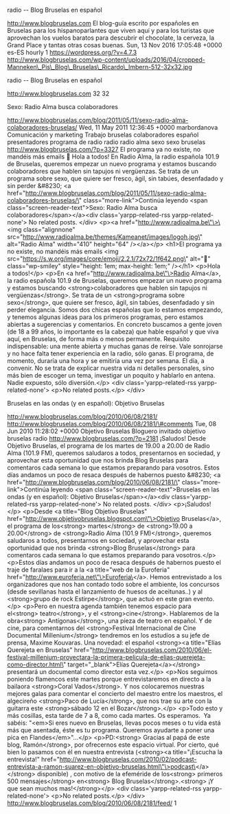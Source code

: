 radio -- Blog Bruselas en español

http://www.blogbruselas.com El blog-guía escrito por españoles en
Bruselas para los hispanoparlantes que viven aquí y para los turistas
que aprovechan los vuelos baratos para descubrir el chocolate, la
cerveza, la Grand Place y tantas otras cosas buenas. Sun, 13 Nov 2016
17:05:48 +0000 es-ES hourly 1 https://wordpress.org/?v=4.7.3
http://www.blogbruselas.com/wp-content/uploads/2016/04/cropped-Manneken\_Pis\_Blog\_Bruselas\_Ricardo\_Imbern-512-32x32.jpg

radio -- Blog Bruselas en español

http://www.blogbruselas.com 32 32

Sexo: Radio Alma busca colaboradores

http://www.blogbruselas.com/blog/2011/05/11/sexo-radio-alma-colaboradores-bruselas/
Wed, 11 May 2011 12:36:45 +0000 marbordanova Comunicación y marketing
Trabajo bruselas colaboradores español presentadores programa de radio
radio radio alma sexo sexo bruselas http://www.blogbruselas.com/?p=3327
El programa ya no existe, no mandéis más emails 🙂 Hola a todos! En Radio
Alma, la radio española 101.9 de Bruselas, queremos empezar un nuevo
programa y estamos buscando colaboradores que hablen sin tapujos ni
vergüenzas. Se trata de un programa sobre sexo, que quiere ser fresco,
ágil, sin tabúes, desenfadado y sin perder &\#8230; \<a
href=\"http://www.blogbruselas.com/blog/2011/05/11/sexo-radio-alma-colaboradores-bruselas/\"
class=\"more-link\"\>Continúa leyendo \<span
class=\"screen-reader-text\"\>Sexo: Radio Alma busca
colaboradores\</span\>\</a\>\<div class=\'yarpp-related-rss
yarpp-related-none\'\> No related posts. \</div\> \<p\>\<a
href=\"http://www.radioalma.be\"\>\<img class=\"alignnone\"
src=\"http://www.radioalma.be/themes/Kameanet/images/logoh.jpg\"
alt=\"Radio Alma\" width=\"410\" height=\"64\" /\>\</a\>\</p\> \<h1\>El
programa ya no existe, no mandéis más emails \<img
src=\"https://s.w.org/images/core/emoji/2.2.1/72x72/1f642.png\"
alt=\"🙂\" class=\"wp-smiley\" style=\"height: 1em; max-height: 1em;\"
/\>\</h1\> \<p\>Hola a todos!\</p\> \<p\>En \<a
href=\"http://www.radioalma.be\"\>Radio Alma\</a\>, la radio española
101.9 de Bruselas, queremos empezar un nuevo programa y estamos buscando
\<strong\>colaboradores que hablen sin tapujos ni vergüenzas\</strong\>.
Se trata de un \<strong\>programa sobre sexo\</strong\>, que quiere ser
fresco, ágil, sin tabúes, desenfadado y sin perder elegancia. Somos dos
chicas españolas que lo estamos empezando, y tenemos algunas ideas para
los primeros programas, pero estamos abiertas a sugerencias y
comentarios. En concreto buscamos a gente joven (de 18 a 99 años, lo
importante es la cabeza) que hable español y que viva aquí, en Bruselas,
de forma más o menos permanente. Requisito indispensable: una mente
abierta y muchas ganas de reírse. Vale sonrojarse y no hace falta tener
experiencia en la radio, sólo ganas. El programa, de momento, duraría
una hora y se emitiría una vez por semana. El día, a convenir. No se
trata de explicar nuestra vida ni detalles personales, sino más bien de
escoger un tema, investigar un poquito y hablarlo en antena. Nadie
expuesto, sólo diversión.\</p\> \<div class=\'yarpp-related-rss
yarpp-related-none\'\> \<p\>No related posts.\</p\> \</div\>

Bruselas en las ondas (y en español): Objetivo Bruselas

http://www.blogbruselas.com/blog/2010/06/08/2181/
http://www.blogbruselas.com/blog/2010/06/08/2181/\#comments Tue, 08 Jun
2010 11:28:02 +0000 Objetivo Bruselas Bloguero invitado objetivo
bruselas radio http://www.blogbruselas.com/?p=2181 ¡Saludos! Desde
Objetivo Bruselas, el programa de los martes de 19.00 a 20.00 de Radio
Alma (101.9 FM), queremos saludaros a todos, presentarnos en sociedad, y
aprovechar esta oportunidad que nos brinda Blog Bruselas para comentaros
cada semana lo que estamos preparando para vosotros. Estos días andamos
un poco de resaca después de habernos puesto &\#8230; \<a
href=\"http://www.blogbruselas.com/blog/2010/06/08/2181/\"
class=\"more-link\"\>Continúa leyendo \<span
class=\"screen-reader-text\"\>Bruselas en las ondas (y en español):
Objetivo Bruselas\</span\>\</a\>\<div class=\'yarpp-related-rss
yarpp-related-none\'\> No related posts. \</div\> \<p\>¡Saludos!\</p\>
\<p\>Desde \<a title=\"Blog Objetivo Bruselas\"
href=\"http://www.objetivobruselas.blogspot.com\"\>Objetivo
Bruselas\</a\>, el programa de los\<strong\> martes\</strong\> de
\<strong\>19.00 a 20.00\</strong\> de \<strong\>Radio Alma (101.9
FM)\</strong\>, queremos saludaros a todos, presentarnos en sociedad, y
aprovechar esta oportunidad que nos brinda \<strong\>Blog
Bruselas\</strong\> para comentaros cada semana lo que estamos
preparando para vosotros.\</p\> \<p\>Estos días andamos un poco de
resaca después de habernos puesto el traje de faralaes para ir a la \<a
title=\"web de la Euroferia\"
href=\"http://www.euroferia.net\"\>Euroferia\</a\>. Hemos entrevistado a
los organizadores que nos han contado todo sobre el ambiente, los
concursos (desde sevillanas hasta el lanzamiento de huesos de
aceitunas..) y al \<strong\>grupo de rock Estirpe\</strong\>, que actuó
en este gran evento.\</p\> \<p\>Pero en nuestra agenda también tenemos
espacio para el\<strong\> teatro\</strong\>, y el
\<strong\>cine\</strong\>. Hablaremos de la obra\<strong\>
Antígonas\</strong\>, una pieza de teatro en español. Y de cine, para
comentarnos del \<strong\>Festival Internacional de Cine Documental
Millenium\</strong\> tendremos en los estudios a su jefe de prensa,
Maxime Kouvaras. Una novedad: el español \<strong\>\<a title=\"Elías
Querejeta en Bruselas\"
href=\"http://www.blogbruselas.com/2010/06/el-festival-millenium-proyectara-la-primera-pelicula-de-elias-querejeta-como-director.html\"
target=\"\_blank\"\>Elías Querejeta\</a\>\</strong\> presentará un
documental como director esta vez.\</p\> \<p\>Nos seguimos poniendo
flamencos este martes porque entrevistaremos en directo a la bailaora
\<strong\>Coral Vados\</strong\>. Y nos colocaremos nuestras mejores
galas para comentar el concierto del maestro entre los maestros, el
algecireño \<strong\>Paco de Lucía\</strong\>, que nos trae su arte con
la guitarra este \<strong\>sábado 12 en el Bozar\</strong\>.\</p\>
\<p\>Todo esto y más cosillas, esta tarde de 7 a 8, como cada martes. Os
esperamos.  Ya sabéis: "\<em\>Si eres nuevo en Bruselas, llevas pocos
meses o tu vida está más que asentada, éste es tu programa. Queremos
ayudarte a poner una pica en Flandes\</em\>"...\</p\> \<p\>PD:\<strong\>
Gracias al papá de este blog, Ramón\</strong\>, por ofrecernos este
espacio virtual. Por cierto, qué bien lo pasamos con él en nuestra
entrevista (\<strong\>\<a title=\"¡Escucha la entrevista!\"
href=\"http://www.blogbruselas.com/2010/02/podcast-entrevista-a-ramon-suarez-en-objetivo-bruselas.html\"\>podcast\</a\>\</strong\>
disponible) , con motivo de la efeméride de los\<strong\> primeros 500
mensajes\</strong\> en\<strong\> Blog Bruselas\</strong\>.\<strong\> ¡Y
que sean muchos mas!\</strong\>\</p\> \<div class=\'yarpp-related-rss
yarpp-related-none\'\> \<p\>No related posts.\</p\> \</div\>
http://www.blogbruselas.com/blog/2010/06/08/2181/feed/ 1
